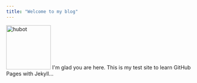 ```yaml
---
title: "Welcome to my blog"
---
```

<!--<img src="https://i.imgur.com/gvPeKCx.png" width="200" align="left"/>-->
<img class="avatar avatar-small" src="https://i.imgur.com/gvPeKCx.png;s=40" alt="hubot" width="120" align="top-left"/>
I'm glad you are here. This is my test site to learn GitHub Pages with Jekyll...
<br> &nbsp;
<br>
<br>

